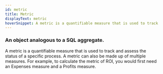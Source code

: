 ```yaml
---
id: metric
title: Metric
displayText: metric 
hoverSnippet: A metric is a quantifiable measure that is used to track and assess the status of a specific process.
---
```


### An object analogous to a SQL aggregate.

A metric is a quantifiable measure that is used to track and assess the status of a specific process. A metric can also be made up of multiple measures. For example, to calculate the metric of ROI, you would first need an Expenses measure and a Profits measure. 
